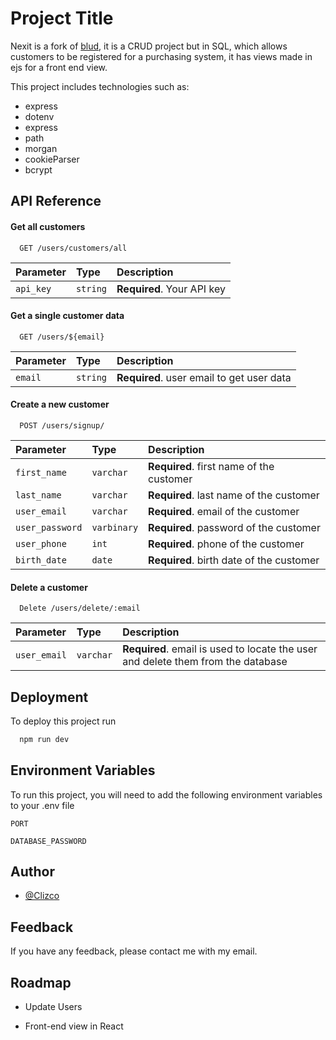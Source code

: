 
# Project Title

Nexit is a fork of [blud](https://github.com/Clizco/blud), it is a CRUD project but in SQL, which allows customers to be registered for a purchasing system, it has views made in ejs for a front end view.

This project includes technologies such as:

- express
- dotenv
- express
- path
- morgan
- cookieParser
- bcrypt


## API Reference

#### Get all customers

```http
  GET /users/customers/all
```

| Parameter | Type     | Description                |
| :-------- | :------- | :------------------------- |
| `api_key` | `string` | **Required**. Your API key |

#### Get a single customer data

```http
  GET /users/${email}
```

| Parameter | Type     | Description                       |
| :-------- | :------- | :-------------------------------- |
| `email`      | `string` | **Required**. user email to get user data |


#### Create a new customer

```http
  POST /users/signup/
```

| Parameter | Type     | Description                       |
| :-------- | :------- | :-------------------------------- |
| `first_name`      | `varchar` | **Required**. first name of the customer |
| `last_name`       | `varchar` | **Required**. last name of the customer |
| `user_email`      | `varchar` | **Required**. email of the customer |
| `user_password`   | `varbinary` | **Required**. password of the customer |
| `user_phone`      | `int` | **Required**. phone of the customer |
| `birth_date`      | `date` | **Required**. birth date of the customer |

#### Delete a customer

```http
  Delete /users/delete/:email
```

| Parameter | Type     | Description                       |
| :-------- | :------- | :-------------------------------- |
| `user_email`      | `varchar` | **Required**. email is used to locate the user and delete them from the database |







## Deployment

To deploy this project run

```bash
  npm run dev
```


## Environment Variables

To run this project, you will need to add the following environment variables to your .env file

`PORT`

`DATABASE_PASSWORD`


## Author

- [@Clizco](https://github.com/Clizco)


## Feedback

If you have any feedback, please contact me with my email.

## Roadmap

- Update Users

- Front-end view in React

